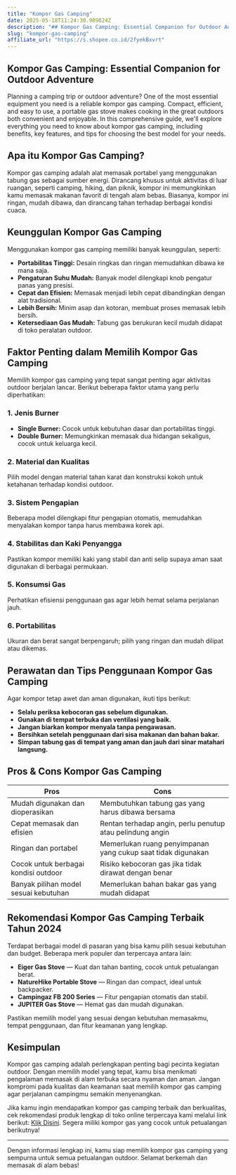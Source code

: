 ```yaml
---
title: "Kompor Gas Camping"
date: 2025-05-18T11:24:30.989824Z
description: "## Kompor Gas Camping: Essential Companion for Outdoor Adventure..."
slug: "kompor-gas-camping"
affiliate_url: "https://s.shopee.co.id/2fyekBxvrt"
---
```

## Kompor Gas Camping: Essential Companion for Outdoor Adventure

Planning a camping trip or outdoor adventure? One of the most essential equipment you need is a reliable kompor gas camping. Compact, efficient, and easy to use, a portable gas stove makes cooking in the great outdoors both convenient and enjoyable. In this comprehensive guide, we'll explore everything you need to know about kompor gas camping, including benefits, key features, and tips for choosing the best model for your needs.

## Apa itu Kompor Gas Camping?

Kompor gas camping adalah alat memasak portabel yang menggunakan tabung gas sebagai sumber energi. Dirancang khusus untuk aktivitas di luar ruangan, seperti camping, hiking, dan piknik, kompor ini memungkinkan kamu memasak makanan favorit di tengah alam bebas. Biasanya, kompor ini ringan, mudah dibawa, dan dirancang tahan terhadap berbagai kondisi cuaca.

## Keunggulan Kompor Gas Camping

Menggunakan kompor gas camping memiliki banyak keunggulan, seperti:

- **Portabilitas Tinggi:** Desain ringkas dan ringan memudahkan dibawa ke mana saja.
- **Pengaturan Suhu Mudah:** Banyak model dilengkapi knob pengatur panas yang presisi.
- **Cepat dan Efisien:** Memasak menjadi lebih cepat dibandingkan dengan alat tradisional.
- **Lebih Bersih:** Minim asap dan kotoran, membuat proses memasak lebih bersih.
- **Ketersediaan Gas Mudah:** Tabung gas berukuran kecil mudah didapat di toko peralatan outdoor.

## Faktor Penting dalam Memilih Kompor Gas Camping

Memilih kompor gas camping yang tepat sangat penting agar aktivitas outdoor berjalan lancar. Berikut beberapa faktor utama yang perlu diperhatikan:

### 1. Jenis Burner

- **Single Burner:** Cocok untuk kebutuhan dasar dan portabilitas tinggi.
- **Double Burner:** Memungkinkan memasak dua hidangan sekaligus, cocok untuk keluarga kecil.

### 2. Material dan Kualitas

Pilih model dengan material tahan karat dan konstruksi kokoh untuk ketahanan terhadap kondisi outdoor.

### 3. Sistem Pengapian

Beberapa model dilengkapi fitur pengapian otomatis, memudahkan menyalakan kompor tanpa harus membawa korek api.

### 4. Stabilitas dan Kaki Penyangga

Pastikan kompor memiliki kaki yang stabil dan anti selip supaya aman saat digunakan di berbagai permukaan.

### 5. Konsumsi Gas

Perhatikan efisiensi penggunaan gas agar lebih hemat selama perjalanan jauh.

### 6. Portabilitas

Ukuran dan berat sangat berpengaruh; pilih yang ringan dan mudah dilipat atau dikemas.

## Perawatan dan Tips Penggunaan Kompor Gas Camping

Agar kompor tetap awet dan aman digunakan, ikuti tips berikut:

- **Selalu periksa kebocoran gas sebelum digunakan.**
- **Gunakan di tempat terbuka dan ventilasi yang baik.**
- **Jangan biarkan kompor menyala tanpa pengawasan.**
- **Bersihkan setelah penggunaan dari sisa makanan dan bahan bakar.**
- **Simpan tabung gas di tempat yang aman dan jauh dari sinar matahari langsung.**

## Pros & Cons Kompor Gas Camping

| **Pros** | **Cons** |
|-----------------------------------|----------------------------------------------|
| Mudah digunakan dan dioperasikan | Membutuhkan tabung gas yang harus dibawa bersama |
| Cepat memasak dan efisien | Rentan terhadap angin, perlu penutup atau pelindung angin |
| Ringan dan portabel | Memerlukan ruang penyimpanan yang cukup saat tidak digunakan |
| Cocok untuk berbagai kondisi outdoor | Risiko kebocoran gas jika tidak dirawat dengan benar |
| Banyak pilihan model sesuai kebutuhan | Memerlukan bahan bakar gas yang mudah didapat |

## Rekomendasi Kompor Gas Camping Terbaik Tahun 2024

Terdapat berbagai model di pasaran yang bisa kamu pilih sesuai kebutuhan dan budget. Beberapa merk populer dan terpercaya antara lain:

- **Eiger Gas Stove** — Kuat dan tahan banting, cocok untuk petualangan berat.
- **NatureHike Portable Stove** — Ringan dan compact, ideal untuk backpacker.
- **Campingaz FB 200 Series** — Fitur pengapian otomatis dan stabil.
- **JUPITER Gas Stove** — Hemat gas dan mudah digunakan.

Pastikan memilih model yang sesuai dengan kebutuhan memasakmu, tempat penggunaan, dan fitur keamanan yang lengkap.

## Kesimpulan

Kompor gas camping adalah perlengkapan penting bagi pecinta kegiatan outdoor. Dengan memilih model yang tepat, kamu bisa menikmati pengalaman memasak di alam terbuka secara nyaman dan aman. Jangan kompromi pada kualitas dan keamanan saat memilih kompor gas camping agar perjalanan campingmu semakin menyenangkan.

Jika kamu ingin mendapatkan kompor gas camping terbaik dan berkualitas, cek rekomendasi produk lengkap di toko online terpercaya kami melalui link berikut: [Klik Disini](https://s.shopee.co.id/2fyekBxvrt). Segera miliki kompor gas yang cocok untuk petualangan berikutnya!

---

Dengan informasi lengkap ini, kamu siap memilih kompor gas camping yang sempurna untuk semua petualangan outdoor. Selamat berkemah dan memasak di alam bebas!